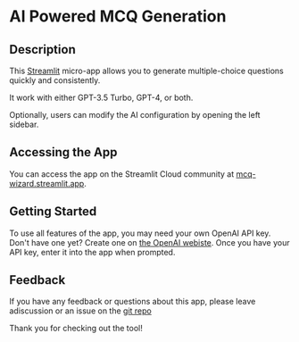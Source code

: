 # AI Powered MCQ Generation

## Description

This [Streamlit](https://streamlit.io) micro-app allows you to generate multiple-choice questions quickly and consistently.

It work with either GPT-3.5 Turbo, GPT-4, or both.

Optionally, users can modify the AI configuration by opening the left sidebar.

## Accessing the App 
You can access the app on the Streamlit Cloud community at [mcq-wizard.streamlit.app](https://mcq-wizard.streamlit.app/).

## Getting Started
To use all features of the app, you may need your own OpenAI API key. Don't have one yet? Create one on [the OpenAI webiste](https://platform.openai.com/account/api-keys). Once you have your API key, enter it into the app when prompted. 

## Feedback
If you have any feedback or questions about this app, please leave adiscussion or an issue on the [git repo](https://github.com/jswope00/mcq-wizard)

Thank you for checking out the tool!